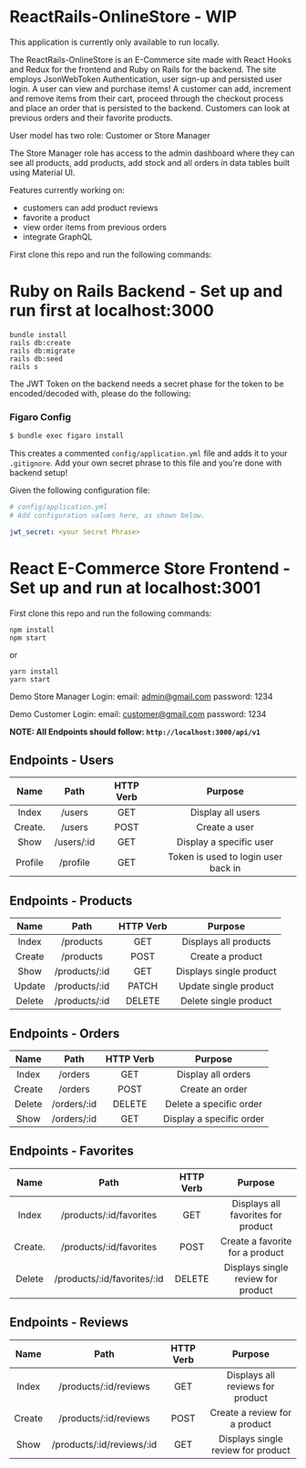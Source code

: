 # ReactRails-OnlineStore - WIP
This application is currently only available to run locally.

The ReactRails-OnlineStore is an E-Commerce site made with React Hooks and Redux for the frontend and Ruby on Rails for the backend. The site employs JsonWebToken Authentication, user sign-up and persisted user login. A user can view and purchase items! A customer can add, increment and remove items from their cart, proceed through the checkout process and place an order that is persisted to the backend. Customers can look at previous orders and their favorite products.

User model has two role: Customer or Store Manager

The Store Manager role has access to the admin dashboard where they can see all products, add products, add stock and all orders in data tables built using Material UI.

Features currently working on:
- customers can add product reviews
- favorite a product
- view order items from previous orders
- integrate GraphQL

First clone this repo and run the following commands:
# Ruby on Rails Backend - Set up and run first at localhost:3000
```
bundle install
rails db:create
rails db:migrate
rails db:seed
rails s
```
The JWT Token on the backend needs a secret phase for the token 
to be encoded/decoded with, please do the following:

### Figaro Config

```bash
$ bundle exec figaro install
```

This creates a commented `config/application.yml` file and adds it to your
`.gitignore`. Add your own secret phrase to this file and you're done with backend setup!

Given the following configuration file:
```yaml
# config/application.yml
# Add configuration values here, as shown below.

jwt_secret: <your Secret Phrase>

```


# React E-Commerce Store Frontend - Set up and run at localhost:3001
First clone this repo and run the following commands:
```
npm install
npm start
```
or 
```
yarn install
yarn start
```
Demo Store Manager Login: 
email: admin@gmail.com
password: 1234

Demo Customer Login:
email: customer@gmail.com
password: 1234

**NOTE: All Endpoints should follow: `http://localhost:3000/api/v1`**
## Endpoints - Users

|  Name     |    Path    | HTTP Verb |         Purpose                     |
| :-------: | :--------: | :-------: | :---------------------------------: |
| Index     | /users     |    GET    | Display all users                   |
| Create.   | /users     |   POST    | Create a user                       |
|  Show     | /users/:id |    GET    | Display a specific user             |
|  Profile  | /profile   |    GET    | Token is used to login user back in |

## Endpoints - Products
|  Name  |     Path      | HTTP Verb |         Purpose         |
| :----: | :-----------: | :-------: | :---------------------: |
| Index  |   /products   |    GET    |  Displays all products  |
| Create |   /products   |   POST    |    Create a product     |
|  Show  | /products/:id |    GET    | Displays single product |
| Update | /products/:id |   PATCH   |  Update single product  |
| Delete | /products/:id |  DELETE   |  Delete single product  |

## Endpoints - Orders

|  Name  |    Path     | HTTP Verb |         Purpose          |
| :----: | :---------: | :-------: | :----------------------: |
| Index  |   /orders   |    GET    |    Display all orders    |
| Create |   /orders   |   POST    |     Create an order      |
| Delete | /orders/:id |  DELETE   | Delete a specific order  |
|  Show  | /orders/:id |    GET    | Display a specific order |

## Endpoints - Favorites

|  Name    |           Path              |  HTTP Verb   |              Purpose               |
| :------: | :-------------------------: | :----------: | :--------------------------------: |
| Index    |   /products/:id/favorites   |    GET       | Displays all favorites for product |
| Create.  |   /products/:id/favorites   |   POST       |   Create a favorite for a product  |
| Delete   | /products/:id/favorites/:id |    DELETE    | Displays single review for product |

## Endpoints - Reviews

|  Name  |           Path            | HTTP Verb |              Purpose               |
| :----: | :-----------------------: | :-------: | :--------------------------------: |
| Index  |   /products/:id/reviews   |    GET    |  Displays all reviews for product  |
| Create |   /products/:id/reviews   |   POST    |   Create a review for a product    |
|  Show  | /products/:id/reviews/:id |    GET    | Displays single review for product |
